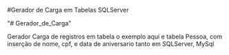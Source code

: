 #Gerador de Carga em Tabelas SQLServer

"# Gerador_de_Carga" 

Gerador Carga de registros em tabela o exemplo aqui e tabela Pessoa, com inserção de nome, cpf, e data de aniversario tanto em SQLServer, MySql

